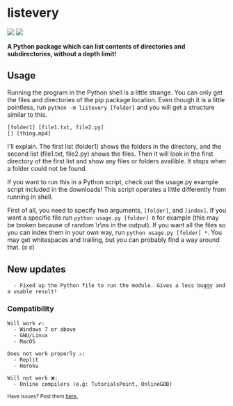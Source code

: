 # listevery

[![](https://shields.io/badge/pypi-0.1.6-blue?style=flat&logo=pypi)](https://pypi.org/project/listevery)
[![](https://shields.io/badge/made%20with-python-lightgray?style=flat&logo=python)](https://python.org/downloads)

__A Python package which can list contents of directories and subdirectories, without a depth limit!__ 

## Usage
Running the program in the Python shell is a little strange. You can only get the files and directories of the pip package location. Even though it is a little pointless, run `python -m listevery [folder]` and you will get a structure similar to this.
```
[folder1] [file1.txt, file2.py]
[] [thing.mp4]
```
I'll explain. The first list (folder1) shows the folders in the directory, and the second list (file1.txt, file2.py) shows the files. Then it will look in the first directory of the first list and show any files or folders availible.
It stops when a folder could not be found.

If you want to run this in a Python script, check out the usage.py example script included in the downloads!
This script operates a little differently from running in shell. 

First of all, you need to specify two arguments, `[folder]`, and `[index]`. If you want a specific file run `python usage.py [folder] 0` for example (this may be broken because of random \r\ns in the output). If you want all the files so you can index them in your own way, run `python usage.py [folder] *`. You may get whitespaces and trailing, but you can probably find a way around that. (ಠ ಠ)

## New updates
```
  - Fixed up the Python file to run the module. Gives a less buggy and a usable result!
```

### Compatibility
```
Will work ✔:
  - Windows 7 or above
  - GNU/Linux
  - MacOS

Does not work properly ⚠:
  - Replit
  - Heroku

Will not work ❌:
  - Online compilers (e.g: TutorialsPoint, OnlineGDB)
```

<sub>Have issues? Post them <a href='https://github.com/themysticsavages/listevery/issues/new/choose'>here.</sub>

